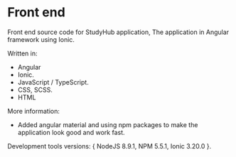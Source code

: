 # Front end
Front end source code for StudyHub application, The application in Angular framework using Ionic.

Written in:
- Angular
- Ionic.
- JavaScript / TypeScript.
- CSS, SCSS.
- HTML

More information:
* Added angular material and using npm packages to make the application look good and work fast.


Development tools versions: { NodeJS 8.9.1, NPM 5.5.1, Ionic 3.20.0 }.